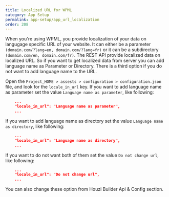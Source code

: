 ```yaml
---
title: Localized URL for WPML
category: App Setup
permalink: app-setup/app_url_localization
order: 208
---
```


When you're using WPML, you provide localization of your data on langugage specific URL of your website. It can either be a parameter `(domain.com/?lang=en, domain.com/?lang=fr)` or it can be a subdirectory `(domain.com/en, domain.com/fr)`. The REST API provide localized data on localized URL. So if you want to get localized data from server you can add language name as Parameter or Directory. There is a third option if you do not want to add language name to the URL.

Open the `Project_HOME > assests > configuration > configuration.json` file, and look for the `locale_in_url` key. 
If you want to add language name as parameter set the value `Language name as parameter`, like following:

```json
    ...
    "locale_in_url": "Language name as parameter",
    ...
```

If you want to add language name as directory set the value `Language name as directory`, like following:

```json
    ...
    "locale_in_url": "Language name as directory",
    ...
```

If you want to do not want both of them set the value `Do not change url`, like following:

```json
    ...
    "locale_in_url": "Do not change url",
    ...
```

You can also change these option from Houzi Builder Api & Config section.
